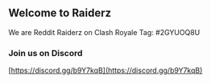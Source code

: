 ## Welcome to Raiderz 

We are Reddit Raiderz on Clash Royale Tag: #2GYUOQ8U

### Join us on Discord 

[https://discord.gg/b9Y7kqB](https://discord.gg/b9Y7kqB)



